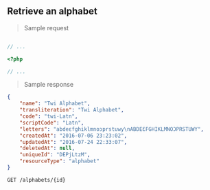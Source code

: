 ## Retrieve an alphabet

> Sample request

```shell

```

```javascript
// ...
```

```php
<?php

// ...
```

> Sample response

```json
{
    "name": "Twi Alphabet",
    "transliteration": "Twi Alphabet",
    "code": "twi-Latn",
    "scriptCode": "Latn",
    "letters": "abdeɛfghiklmnoɔprstuwy\nABDEƐFGHIKLMNOƆPRSTUWY",
    "createdAt": "2016-07-06 23:23:02",
    "updatedAt": "2016-07-24 22:33:07",
    "deletedAt": null,
    "uniqueId": "DEPjLtzM",
    "resourceType": "alphabet"
}
```

`GET /alphabets/{id}`
